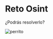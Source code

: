 # Reto Osint
¿Podrás resolverlo?

![perrito](https://github.com/Kevincastillo98/RetoOsint/assets/32142163/45650f86-f9c5-4527-a441-e2973c3efc12)
